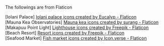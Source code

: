 The followings are from Flaticon

[Iolani Palace] <a href="https://www.flaticon.com/free-icons/iolani-palace" title="iolani palace icons">Iolani palace icons created by Eucalyp - Flaticon</a><br>
[Mauna Kea Observatories] <a href="https://www.flaticon.com/free-icons/mauna-kea" title="mauna kea icons">Mauna kea icons created by surang - Flaticon</a><br>
[Makapuu Point Light] <a href="https://www.flaticon.com/free-icons/lighthouse" title="lighthouse icons">Lighthouse icons created by Freepik - Flaticon</a><br>
[Beach Resort] <a href="https://www.flaticon.com/free-icons/resort" title="resort icons">Resort icons created by Freepik - Flaticon</a><br>
[Seafood Market] <a href="https://www.flaticon.com/free-icons/fish-market" title="fish market icons">Fish market icons created by Icon.verse - Flaticon</a>
